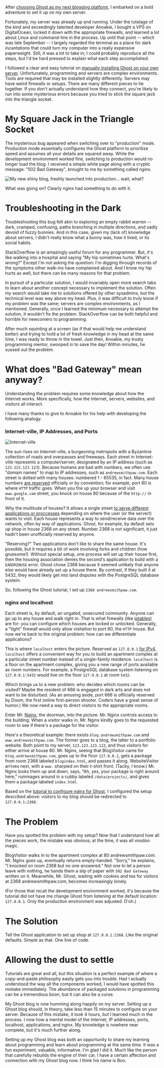 
After [choosing Ghost as my next blogging platform](http://www.andrewsouthpaw.com/2014/12/05/jekyll-v-ghost-creating-a-new-blog-and-why-i-did-it-the-hard-way/), I embarked on a bold adventure to set it up on my own server.

Fortunately, my server was already up and running. Under the tutelage of the kind and exceedingly talented developer Anoakie, I bought a VPS on DigitalOcean, locked it down with the appropriate firewalls, and learned a lot about Linux and command-line in the process. Up until that point -- which was late September -- I largely regarded the terminal as a place for dark incantations that could turn my computer into a really expensive paperweight. Still, it was a lot to take in; I could probably reproduce all the steps, but I'd be hard pressed to explain what each step accomplished.

I followed a clear and easy tutorial on [manually installing Ghost on your own server](http://www.howtoinstallghost.com/how-to-install-ghost-on-ubuntu-server-12-04/). Unfortunately, programming and servers are complex environments. Tools are required that may be installed slightly differently. Servers may have weird firewalls or setups. There are many different pieces to tie together. If you don't actually understand how they connect, you're likely to run into some mysterious errors because you tried to stick the square jack into the triangle socket.

# My Square Jack in the Triangle Socket

The mysterious bug appeared when switching over to "production" mode. Production mode essentially configures the Ghost platform to prioritize speed and assumes all your details are squared away. While the development environment worked fine, switching to production would no longer load the blog. I received a simple white page along with a cryptic message: "502 Bad Gateway", brought to me by something called nginx.

![My new shiny blog, freshly launched into production... wait, what?](/content/images/2014/12/Screen-Shot-2014-12-04-at-4-00-37-PM-1.png)

What was going on? Clearly nginx had something to do with it.

# Troubleshooting in the Dark

Troubleshooting this bug felt akin to exploring an empty rabbit warren -- dark, cramped, confusing, paths branching in multiple directions, and sadly devoid of fuzzy bunnies. And in this case, given my (lack of) knowledge about servers, I didn't really know what a bunny was, how it lived, or its social habits.

StackOverflow is an amazingly useful forum for any programmer. But, it's like walking into a hospital and saying "My hip sometimes hurts. What's wrong?" Except I'm not asking the question: I'm digging through records of the symptoms other walk-ins have complained about. And I know my hip hurts as well, but there can be many reasons for that problem.

In pursuit of a particular solution, I would invariably open more search tabs to learn about another concept necessary to implement the solution. Often my search would take me to solutions offered by other sysadmins, but the technical level was way above my head. Plus, it was difficult to truly know if my problem was the same; servers are complex environments, as I mentioned. Generally, once I learned the minimum necessary to attempt the solution, it wouldn't fix the problem. StackOverflow can be both helpful and horrible for newcomers to programming.

After much squinting at a screen (as if that would help me understand better) and trying to hold a lot of fresh knowledge in my head at the same time, I was ready to throw in the towel. Just then, Anoakie, my trusty programming mentor, swooped in to save the day! Within minutes, he sussed out the problem.

# What does "Bad Gateway" mean anyway?

Understanding the problem requires some knowledge about how the Internet works. More specifically, how the Internet, servers, websites, and visitors all interact.

I have many thanks to give to Anoakie for his help with developing the following analogy.

### Internet-ville, IP Addresses, and Ports

![Internet-ville](http://www.clker.com/cliparts/D/e/c/K/e/d/city-skyline-hi.png)

The sun rises on Internet-ville, a burgeoning metropolis with a Byzantine collection of roads and overpasses and freeways. Each street in Internet-ville represents a computer/server, designated by an IP address (such as `123.123.123.123`). Because humans are bad with numbers, we often use "domain names" to map to IP addresses, such as `andrewsmithpaw.com`. Each street is dotted with many houses: numbered 1 - 65535, in fact. Many house numbers [are reserved](http://en.wikipedia.org/wiki/List_of_TCP_and_UDP_port_numbers#Well-known_ports) officially or by convention; for example, port 80 is where `HTTP` traffic goes. When you fire up your browser and visit `www.google.com` street, you knock on house 80 because of the `http://` in front of it.

Why the multitude of houses? It allows a single street [to serve different applications or proccesses](http://en.wikipedia.org/wiki/Port_%28computer_networking%29) depending on where the user (or the server!) wants to visit. Each house represents a way to send/receive data over the network, often by way of applications. Ghost, for example, by default sets up shop in house 2368 on any street. Number 2368 is not significant, it just hadn't been unofficially reserved by anyone. 

"Reserving?" Two applications don't like to share the same house. It's possible, but it requires a bit of work involving forks and children (how gruesome!). Without special setup, one process will set up their house first, then the housing association denies the second's application to build with a `EADDRINUSE` error. Ghost chose 2368 because it seemed unlikely that anyone else would have already set up a house there. By contrast, if they built it at 5432, they would likely get into land disputes with the PostgreSQL database system.

So, following the Ghost tutorial, I set up `2368 andrewsmithpaw.com`.

### nginx and localhost

Each street is, by default, an ungated, unsecured community. Anyone can go up to any house and walk right in. That is what firewalls (like [iptables](http://en.wikipedia.org/wiki/Iptables)) are for: you can configure which houses are locked or unlocked. Generally, a "tight" firewall would only allow visitation to port 80, the `HTTP` house. But now we're back to the original problem: how can we differentiate applications?

This is where `localhost` enters the picture. Reserved as `127.0.0.1` [for IPv4](http://www.tech-faq.com/127-0-0-1.html), `localhost` offers a convenient way for you to build an apartment complex at a particular street number instead of a single-family residence. `localhost` is a floor on the apartment complex, giving you a new range of ports available as room numbers. For example, a PostgreSQL database system listening on `127.0.0.1:5432` would live on the floor `127.0.0.1` at room `5432`.

Which brings us to a new problem: who decides which rooms can be visited? Maybe the resident of 666 is engaged in dark arts and does not want to be disturbed. (As an amusing aside, port 666 is officially reserved by Doom, the first online first-person shooter. Coders have a great sense of humor.) We now need a way to direct visitors to the appropriate rooms.

Enter Mr. [Nginx](http://nginx.org/en/), the doorman, into the picture. Mr. Nginx controls access to the building. When a visitor walks in, Mr. Nginx kindly goes to the requested room to see if there's a package for the visitor. 

Here's a theoretical example: there exists `blog.andrewsmithpaw.com` and `www.andrewsmithpaw.com`. The former goes to a blog, the latter to a portfolio website. Both point to my server, `123.123.123.123`, and thus visitors for either arrive at house 80. Mr. Nginx, seeing that BlogVisitor came for `blog.andrewsmithpaw.com`, goes up to the floor `127.0.0.1`, gets a package from room 2368 labeled `blogindex.html`, and passes it along. WebsiteVisitor arrives next, with a `www.` sharpied on their t-shirt front. (Tacky, I know.) Mr. Nginx looks them up and down, says, "Ah, yes, your package is right around here," rummages around in a cubby labeled `/data/projects/`, and gives them a package labeled `index.html`. 

Based on the [tutorial to configure nginx for Ghost](http://www.allaboutghost.com/how-to-proxy-port-80-to-2368-for-ghost-with-nginx), I configured the setup described above: visitors to my blog should be redirected to `127.0.0.1:2368`.

# The Problem

Have you spotted the problem with my setup? Now that I understand how all the pieces work, the mistake was obvious; at the time, it was all voodoo magic.

BlogVisitor walks in to the apartment complex at 80 andrewsmithpaw.com. Mr. Nginx goes up, eventually returns empty-handed. "Sorry," he explains, "I knocked on room 2368 but no one answered." Not one to let a person leave with nothing, he hands them a slip of paper with `502 Bad Gateway` written on it. Meanwhile, Mr. Ghost, waiting with cookies and tea for visitors at 2368 andrewsmithpaw.com, becomes increasingly lonely.

(For those that recall the development environment worked, it's because the tutorial did not have me change Ghost from listening at the default location: `127.0.0.1`. Only the production environment was adjusted. D'oh.)

# The Solution

Tell the Ghost application to set up shop at `127.0.0.1:2368`. Like the original defaults. Simple as that. One line of code. 

# Allowing the dust to settle

Tutorials are great and all, but this situation is a perfect example of where a copy-and-paste philosophy easily gets you into trouble. Had I actually understood the way all the components worked, I would have spotted this mistake immediately. The abundance of packaged solutions in programming can be a tremendous boon, but it can also be a curse.

My Ghost blog is now humming along happily on my server. Setting up a Ghost blog should, in theory, take less than 15 minutes to configure on your server. Because of this mistake, it took 4 hours, but I learned much in the process. I now how a mental model of the Internet, IP addresses, ports, localhost, applications, and nginx. My knowledge is nowhere near complete, but it's much further along.

Setting up my Ghost blog was both an opportunity to share my learning about programming and learn about programming at the same time. It was a fun experiment, valuable, informative. I'm glad I did it. Much like the person that carefully rebuilds the engine of their car, I have a certain affection and connection with my Ghost blog now. I think his name is Boo.
